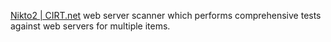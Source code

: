 
[Nikto2 | CIRT.net](https://cirt.net/Nikto2)
web server scanner which performs comprehensive tests against web servers for multiple items.
